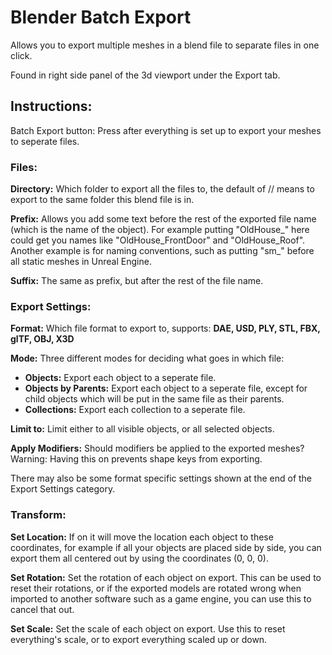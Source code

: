 # Blender Batch Export
Allows you to export multiple meshes in a blend file to separate files in one click.

Found in right side panel of the 3d viewport under the Export tab.

## Instructions:
Batch Export button: Press after everything is set up to export your meshes to seperate files.

### Files:
**Directory:** Which folder to export all the files to, the default of // means to export to the same folder this blend file is in.

**Prefix:** Allows you add some text before the rest of the exported file name (which is the name of the object). For example putting "OldHouse_" here could get you names like "OldHouse_FrontDoor" and "OldHouse_Roof". Another example is for naming conventions, such as putting "sm_" before all static meshes in Unreal Engine.

**Suffix:** The same as prefix, but after the rest of the file name.

### Export Settings:
**Format:** Which file format to export to, supports: **DAE, USD, PLY, STL, FBX, glTF, OBJ, X3D**

**Mode:** Three different modes for deciding what goes in which file:
* **Objects:** Export each object to a seperate file.
* **Objects by Parents:** Export each object to a seperate file, except for child objects which will be put in the same file as their parents.
* **Collections:** Export each collection to a seperate file.

**Limit to:** Limit either to all visible objects, or all selected objects.

**Apply Modifiers:** Should modifiers be applied to the exported meshes? Warning: Having this on prevents shape keys from exporting.

There may also be some format specific settings shown at the end of the Export Settings category.

### Transform:
**Set Location:** If on it will move the location each object to these coordinates, for example if all your objects are placed side by side, you can export them all centered out by using the coordinates (0, 0, 0).

**Set Rotation:** Set the rotation of each object on export. This can be used to reset their rotations, or if the exported models are rotated wrong when imported to another software such as a game engine, you can use this to cancel that out.

**Set Scale:** Set the scale of each object on export. Use this to reset everything's scale, or to export everything scaled up or down.
